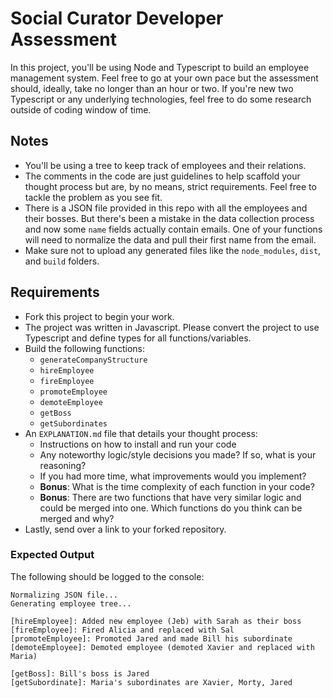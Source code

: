 # Social Curator Developer Assessment
In this project, you'll be using Node and Typescript to build an employee management system. Feel free to go at your own pace but the assessment should, ideally, take no longer than an hour or two. If you're new two Typescript or any underlying technologies, feel free to do some research outside of coding window of time. 

## Notes
- You'll be using a tree to keep track of employees and their relations.
- The comments in the code are just guidelines to help scaffold your thought process but are, by no means, strict requirements. Feel free to tackle the problem as you see fit.
- There is a JSON file provided in this repo with all the employees and their bosses. But there's been a mistake in the data collection process and now some `name` fields actually contain emails. One of your functions will need to normalize the data and pull their first name from the email.
- Make sure not to upload any generated files like the `node_modules`, `dist`, and `build` folders.

## Requirements
- Fork this project to begin your work.
- The project was written in Javascript. Please convert the project to use Typescript and define types for all functions/variables.
- Build the following functions:
  - `generateCompanyStructure`
  - `hireEmployee`
  - `fireEmployee`
  - `promoteEmployee`
  - `demoteEmployee`
  - `getBoss`
  - `getSubordinates`
- An `EXPLANATION.md` file that details your thought process:
  - Instructions on how to install and run your code
  - Any noteworthy logic/style decisions you made? If so, what is your reasoning?
  - If you had more time, what improvements would you implement?
  - **Bonus**: What is the time complexity of each function in your code?
  - **Bonus**: There are two functions that have very similar logic and could be merged into one. Which functions do you think can be merged and why?
- Lastly, send over a link to your forked repository.

### Expected Output
The following should be logged to the console:
```
Normalizing JSON file...
Generating employee tree...

[hireEmployee]: Added new employee (Jeb) with Sarah as their boss 
[fireEmployee]: Fired Alicia and replaced with Sal 
[promoteEmployee]: Promoted Jared and made Bill his subordinate 
[demoteEmployee]: Demoted employee (demoted Xavier and replaced with Maria) 

[getBoss]: Bill's boss is Jared 
[getSubordinate]: Maria's subordinates are Xavier, Morty, Jared 

```
